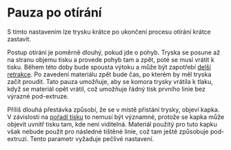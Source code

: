 Pauza po otírání
====
S tímto nastavením lze trysku krátce po ukončení procesu otírání krátce zastavit.

Postup otírání je poměrně dlouhý, pokud jde o pohyb. Tryska se posune až na stranu objemu tisku a provede pohyb tam a zpět, poté se musí vrátit k tisku. Během této doby bude spousta výtoku a může být zapotřebí [delší retrakce](wipe_retraction_amount.md). Po zavedení materiálu zpět bude čas, po kterém by měl tryska začít proudit. Tato pauza umožňuje, aby se komora trysky vrátila k tlaku, když se materiál opět vrátil, což umožňuje řádný tisk prvního linie bez výrazné pod-extruze.

Příliš dlouhá přestávka způsobí, že se v místě přistání trysky, objeví kapka. V závislosti na [pořadí tisku](../infill/infill_before_walls.md) to nemusí být významné, protože se kapka může objevit uvnitř tisku tam, kde není viditelná. Materiál použitý pro tuto kapku však nebude použit pro následné tištěné linie, což tam ještě způsobuje pod-extruzi. Tento parametr vyžaduje pečlivé nastavení.